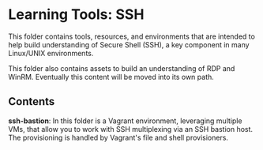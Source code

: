 # Learning Tools: SSH

This folder contains tools, resources, and environments that are intended to help build understanding of Secure Shell (SSH), a key component in many Linux/UNIX environments.

This folder also contains assets to build an understanding of RDP and WinRM. Eventually this content will be moved into its own path.

## Contents

**ssh-bastion**: In this folder is a Vagrant environment, leveraging multiple VMs, that allow you to work with SSH multiplexing via an SSH bastion host. The provisioning is handled by Vagrant's file and shell provisioners.


